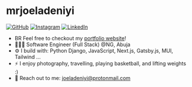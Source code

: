 # mrjoeladeniyi
 [![GitHub](https://img.shields.io/badge/GitHub-%20-white?logo=github&style=for-the-badge)](https://github.com)
[![Instagram](https://img.shields.io/badge/Instagram-%20-E4405F?logo=instagram&style=for-the-badge&logoColor=white)](https://www.instagram.com/)
[![LinkedIn](https://img.shields.io/badge/LinkedIn-%20-blue?logo=linkedin&style=for-the-badge&logoColor=white&color=blue)](https://www.linkedin.com/)

- BR Feel free to checkout my [portfolio website](https://joeladeniyi.dev)!
- 👨🏽‍💻 Software Engineer (Full Stack) @NG, Abuja
- ⚙️ I build with: Python Django, JavaScript, Next.js, Gatsby.js, MUI, Tailwind ...
- ⚡ I enjoy photography, travelling, playing basketball, and lifting weights :)
- 📩 Reach out to me: joeladeniyi@protonmail.com
